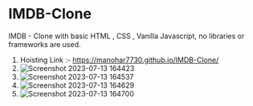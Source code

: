 # IMDB-Clone

 IMDB - Clone with basic HTML , CSS , Vanilla Javascript, no libraries or frameworks are used.
 1. Hoisting Link :- https://manohar7730.github.io/IMDB-Clone/
 2. ![Screenshot 2023-07-13 164423](https://github.com/Manohar7730/IMDB-Clone/assets/120391462/623f1f43-8aa2-4922-a15e-7ca5b5f09854)
 3. ![Screenshot 2023-07-13 164537](https://github.com/Manohar7730/IMDB-Clone/assets/120391462/fbfeaa03-4e95-444f-8520-115613278f00)
 4. ![Screenshot 2023-07-13 164629](https://github.com/Manohar7730/IMDB-Clone/assets/120391462/0676a1f3-00a9-4d74-beb2-6e1bd2068e18)
 5. ![Screenshot 2023-07-13 164700](https://github.com/Manohar7730/IMDB-Clone/assets/120391462/7d3b15d8-dc41-4957-982a-05f67d726f9e)
    



